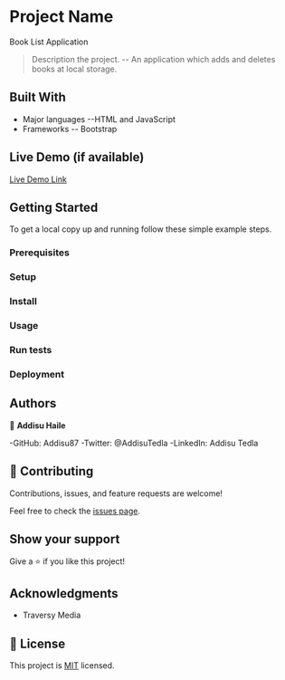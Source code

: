 # Project Name

Book List Application

> Description the project.
> -- An application which adds and deletes books at local storage.

## Built With

- Major languages
  --HTML and JavaScript
- Frameworks
  -- Bootstrap

## Live Demo (if available)

[Live Demo Link](https://livedemo.com)

## Getting Started

To get a local copy up and running follow these simple example steps.

### Prerequisites

### Setup

### Install

### Usage

### Run tests

### Deployment

## Authors

👤 **Addisu Haile**

-GitHub: Addisu87
-Twitter: @AddisuTedla
-LinkedIn: Addisu Tedla

## 🤝 Contributing

Contributions, issues, and feature requests are welcome!

Feel free to check the [issues page](../../issues/).

## Show your support

Give a ⭐️ if you like this project!

## Acknowledgments

- Traversy Media

## 📝 License

This project is [MIT](./MIT.md) licensed.
